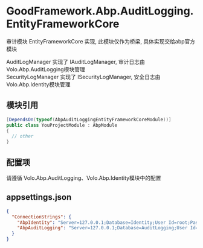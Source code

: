# GoodFramework.Abp.AuditLogging.EntityFrameworkCore

审计模块 EntityFrameworkCore 实现, 此模块仅作为桥梁, 具体实现交给abp官方模块  

AuditLogManager    实现了 IAuditLogManager, 审计日志由Volo.Abp.AuditLogging模块管理  
SecurityLogManager 实现了 ISecurityLogManager, 安全日志由Volo.Abp.Identity模块管理  

## 模块引用

```csharp
[DependsOn(typeof(AbpAuditLoggingEntityFrameworkCoreModule))]
public class YouProjectModule : AbpModule
{
  // other
}
```

## 配置项

请遵循 Volo.Abp.AuditLogging、Volo.Abp.Identity模块中的配置  

## appsettings.json

```json
{
  "ConnectionStrings": {
    "AbpIdentity": "Server=127.0.0.1;Database=Identity;User Id=root;Password=*",
    "AbpAuditLogging": "Server=127.0.0.1;Database=AuditLogging;User Id=root;Password=*",
  }
}

```